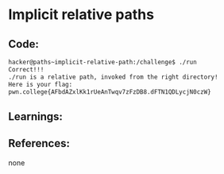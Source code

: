 # Implicit relative paths
## Code:
```bash
hacker@paths~implicit-relative-path:/challenge$ ./run
Correct!!!
./run is a relative path, invoked from the right directory!
Here is your flag:
pwn.college{AFbdAZxlKk1rUeAnTwqv7zFzDB8.dFTN1QDLycjN0czW}
```
## Learnings:


## References:
none
